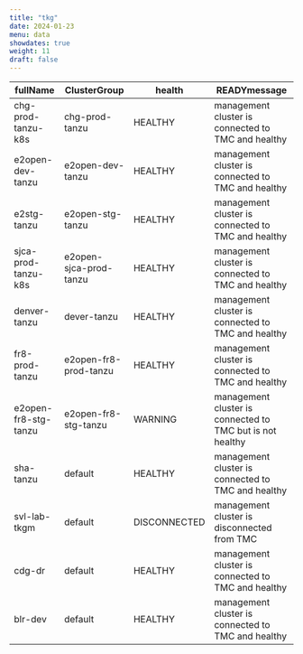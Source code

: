 ```yaml
---
title: "tkg"
date: 2024-01-23
menu: data
showdates: true
weight: 11
draft: false
---
```

<!--more-->
| fullName             | ClusterGroup           | health       | READYmessage                                              |
| -------------------- | ---------------------- | ------------ | --------------------------------------------------------- |
| chg-prod-tanzu-k8s   | chg-prod-tanzu         | HEALTHY      | management cluster is connected to TMC and healthy        |
| e2open-dev-tanzu     | e2open-dev-tanzu       | HEALTHY      | management cluster is connected to TMC and healthy        |
| e2stg-tanzu          | e2open-stg-tanzu       | HEALTHY      | management cluster is connected to TMC and healthy        |
| sjca-prod-tanzu-k8s  | e2open-sjca-prod-tanzu | HEALTHY      | management cluster is connected to TMC and healthy        |
| denver-tanzu         | dever-tanzu            | HEALTHY      | management cluster is connected to TMC and healthy        |
| fr8-prod-tanzu       | e2open-fr8-prod-tanzu  | HEALTHY      | management cluster is connected to TMC and healthy        |
| e2open-fr8-stg-tanzu | e2open-fr8-stg-tanzu   | WARNING      | management cluster is connected to TMC but is not healthy |
| sha-tanzu            | default                | HEALTHY      | management cluster is connected to TMC and healthy        |
| svl-lab-tkgm         | default                | DISCONNECTED | management cluster is disconnected from TMC               |
| cdg-dr               | default                | HEALTHY      | management cluster is connected to TMC and healthy        |
| blr-dev              | default                | HEALTHY      | management cluster is connected to TMC and healthy        |
